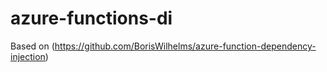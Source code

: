 # azure-functions-di

Based on (https://github.com/BorisWilhelms/azure-function-dependency-injection)